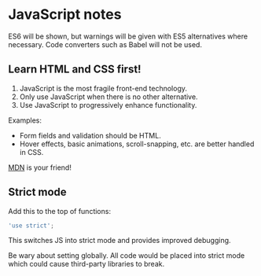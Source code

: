 # JavaScript notes

ES6 will be shown, but warnings will be given with ES5 alternatives where necessary. Code converters such as Babel will not be used.

## Learn HTML and CSS first!

1. JavaScript is the most fragile front-end technology.
1. Only use JavaScript when there is no other alternative.
1. Use JavaScript to progressively enhance functionality.

Examples:

* Form fields and validation should be HTML.
* Hover effects, basic animations, scroll-snapping, etc. are better handled in CSS.

[MDN](https://developer.mozilla.org/) is your friend!


## Strict mode
Add this to the top of functions:

```js
'use strict';
```

This switches JS into strict mode and provides improved debugging.

Be wary about setting globally. All code would be placed into strict mode which could cause third-party libraries to break.
